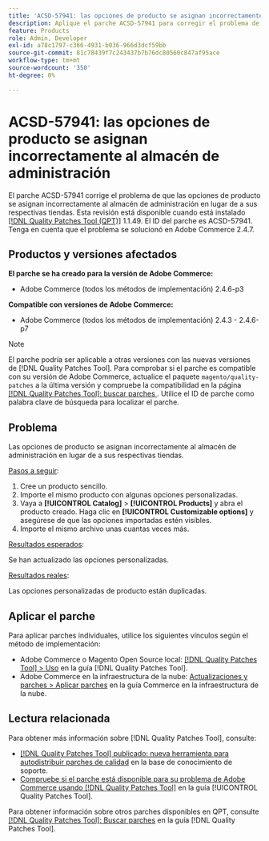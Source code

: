 ```yaml
---
title: 'ACSD-57941: las opciones de producto se asignan incorrectamente al almacén de administración'
description: Aplique el parche ACSD-57941 para corregir el problema de Adobe Commerce donde las opciones de producto se asignan incorrectamente al almacén de administración en lugar de a sus respectivas tiendas.
feature: Products
role: Admin, Developer
exl-id: a78c1797-c366-4931-b036-966d3dcf59bb
source-git-commit: 81c78439f7c243437b7b76dc80560c847af95ace
workflow-type: tm+mt
source-wordcount: '350'
ht-degree: 0%

---
```


# ACSD-57941: las opciones de producto se asignan incorrectamente al almacén de administración

El parche ACSD-57941 corrige el problema de que las opciones de producto se asignan incorrectamente al almacén de administración en lugar de a sus respectivas tiendas. Esta revisión está disponible cuando está instalado [[!DNL Quality Patches Tool (QPT)]](https://experienceleague.adobe.com/es/docs/commerce-knowledge-base/kb/announcements/commerce-announcements/magento-quality-patches-released-new-tool-to-self-serve-quality-patches) 1.1.49. El ID del parche es ACSD-57941. Tenga en cuenta que el problema se solucionó en Adobe Commerce 2.4.7.

## Productos y versiones afectados

**El parche se ha creado para la versión de Adobe Commerce:**

* Adobe Commerce (todos los métodos de implementación) 2.4.6-p3

**Compatible con versiones de Adobe Commerce:**

* Adobe Commerce (todos los métodos de implementación) 2.4.3 - 2.4.6-p7

>[!NOTE]
>
>El parche podría ser aplicable a otras versiones con las nuevas versiones de [!DNL Quality Patches Tool]. Para comprobar si el parche es compatible con su versión de Adobe Commerce, actualice el paquete `magento/quality-patches` a la última versión y compruebe la compatibilidad en la página [[!DNL Quality Patches Tool]: buscar parches ](https://experienceleague.adobe.com/tools/commerce-quality-patches/index.html?lang=es). Utilice el ID de parche como palabra clave de búsqueda para localizar el parche.

## Problema

Las opciones de producto se asignan incorrectamente al almacén de administración en lugar de a sus respectivas tiendas.

<u>Pasos a seguir</u>:

1. Cree un producto sencillo.
1. Importe el mismo producto con algunas opciones personalizadas.
1. Vaya a **[!UICONTROL Catalog]** > **[!UICONTROL Products]** y abra el producto creado. Haga clic en **[!UICONTROL Customizable options]** y asegúrese de que las opciones importadas estén visibles.
1. Importe el mismo archivo unas cuantas veces más.

<u>Resultados esperados</u>:

Se han actualizado las opciones personalizadas.

<u>Resultados reales</u>:

Las opciones personalizadas de producto están duplicadas.

## Aplicar el parche

Para aplicar parches individuales, utilice los siguientes vínculos según el método de implementación:

* Adobe Commerce o Magento Open Source local: [[!DNL Quality Patches Tool] > Uso](/help/tools/quality-patches-tool/usage.md) en la guía [!DNL Quality Patches Tool].
* Adobe Commerce en la infraestructura de la nube: [Actualizaciones y parches > Aplicar parches](https://experienceleague.adobe.com/docs/commerce-cloud-service/user-guide/develop/upgrade/apply-patches.html?lang=es) en la guía Commerce en la infraestructura de la nube.

## Lectura relacionada

Para obtener más información sobre [!DNL Quality Patches Tool], consulte:

* [[!DNL Quality Patches Tool] publicado: nueva herramienta para autodistribuir parches de calidad](https://experienceleague.adobe.com/es/docs/commerce-knowledge-base/kb/announcements/commerce-announcements/magento-quality-patches-released-new-tool-to-self-serve-quality-patches) en la base de conocimiento de soporte.
* [Compruebe si el parche está disponible para su problema de Adobe Commerce usando [!DNL Quality Patches Tool]](/help/tools/quality-patches-tool/patches-available-in-qpt/check-patch-for-magento-issue-with-magento-quality-patches.md) en la guía [!UICONTROL Quality Patches Tool].


Para obtener información sobre otros parches disponibles en QPT, consulte [[!DNL Quality Patches Tool]: Buscar parches](https://experienceleague.adobe.com/tools/commerce-quality-patches/index.html?lang=es) en la guía [!DNL Quality Patches Tool].
